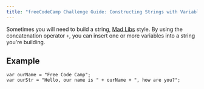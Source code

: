 ```yaml
---
title: "freeCodeCamp Challenge Guide: Constructing Strings with Variables"
---
```


Sometimes you will need to build a string, [Mad Libs](https://en.wikipedia.org/wiki/Mad_Libs) style. By using the concatenation operator `+`, you can insert one or more variables into a string you're building.

## Example

    var ourName = "Free Code Camp";
    var ourStr = "Hello, our name is " + ourName + ", how are you?";
